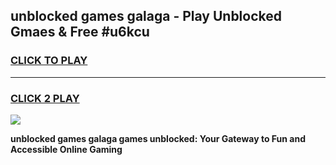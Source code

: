 
## unblocked games galaga - Play Unblocked Gmaes & Free #u6kcu
<h3>
<a href="https://news.freeplayer.one?title=unblocked_games_galaga&ref=24F">CLICK TO PLAY</a></h3>
<hr>

<h3>
<a href="https://news.freeplayer.one?title=unblocked_games_galaga&ref=24F">CLICK 2 PLAY</a>
  
</h3>

<a href="https://news.freeplayer.one?title=unblocked_games_galaga&ref=24F/"><img src="https://clearcache.store/games.png"></a>


**unblocked games galaga games unblocked: Your Gateway to Fun and Accessible Online Gaming**
